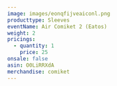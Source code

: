```yaml
---
image: images/eonqfijveaiconl.png
producttype: Sleeves
eventName: Air Comiket 2 (Eatos)
weight: 2
pricings:
  - quantity: 1
    price: 25
onsale: false
asin: O0LiRRXdA
merchandise: comiket
---
```

